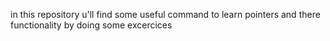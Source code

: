 in this repository u'll find some useful command to learn pointers and there functionality by doing some excercices 

